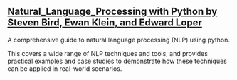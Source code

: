## [Natural_Language_Processing with Python by Steven Bird, Ewan Klein, and Edward Loper](https://github.com/niklaust/Natural_Language_Processing/blob/main/NLP_notebook_of_niklaust.ipynb)

A comprehensive guide to natural language processing (NLP) using python.

This covers a wide range of NLP techniques and tools, and provides practical examples and case studies to demonstrate how these techniques can be applied in real-world scenarios.
